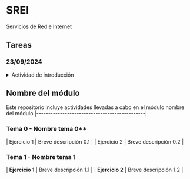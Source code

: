# SREI

Servicios de Red e Internet

## Tareas

### 23/09/2024

<details>

<summary>Actividad de introducción</summary>

> * [ ] Introducción al http
> * [ ] UDP y TCP
> * [ ] Telnet/http
> * [ ] cURL
> * [ ] Servidor web
> * [ ] Repositorio GitHub

</details>

## Nombre del módulo
Este repositorio incluye actividades llevadas a cabo en el módulo nombre del módulo
|----------------------------------------------|
### Tema 0 - Nombre tema 0**
| Ejercicio 1 | Breve descripción 0.1 |
| Ejercicio 2 | Breve descripción 0.2 |
### Tema 1 - Nombre tema 1
| **Ejercicio 1** | Breve descripción 1.1 |
| **Ejercicio 2** | Breve descripción 1.2 |
